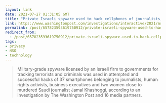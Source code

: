 ```yaml
---
layout: link
date: 2021-07-27 01:31:05 GMT
title: "Private Israeli spyware used to hack cellphones of journalists, activists worldwide"
link: https://www.washingtonpost.com/investigations/interactive/2021/nso-spyware-pegasus-cellphones/
permalink: /post/657823593619750912/private-israeli-spyware-used-to-hack-cellphones-of
redirect_from: 
  - /post/657823593619750912/private-israeli-spyware-used-to-hack-cellphones-of
tags:
- privacy
- NSO
- technology
---
```


<p><blockquote>Military-grade spyware licensed by an Israeli firm to governments for tracking terrorists and criminals was used in attempted and successful hacks of 37 smartphones belonging to journalists, human rights activists, business executives and two women close to murdered Saudi journalist Jamal Khashoggi, according to an investigation by The Washington Post and 16 media partners.</blockquote></p>
